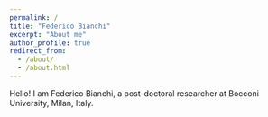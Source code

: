 ```yaml
---
permalink: /
title: "Federico Bianchi"
excerpt: "About me"
author_profile: true
redirect_from: 
  - /about/
  - /about.html
---
```


Hello! I am Federico Bianchi, a post-doctoral researcher at Bocconi University, Milan, Italy.